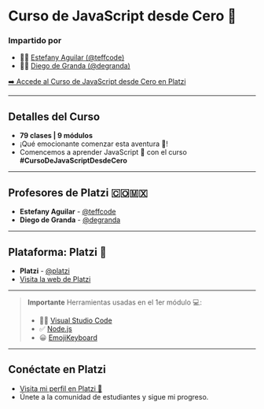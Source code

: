 # Curso de JavaScript desde Cero 💚
### Impartido por
- 👩‍💻 [Estefany Aguilar (@teffcode)](https://github.com/teffcode)
- 🧑‍💻 [Diego de Granda (@degranda)](https://github.com/degranda)

[➡️ Accede al Curso de JavaScript desde Cero en Platzi](https://platzi.com/cursos/javascript-fundamentos/)

---
## Detalles del Curso
- **79 clases | 9 módulos**
- ¡Qué emocionante comenzar esta aventura 🚀!
- Comencemos a aprender JavaScript 💛 con el curso **#CursoDeJavaScriptDesdeCero**

---

## Profesores de Platzi 🇨🇴🇲🇽
- **Estefany Aguilar** - [@teffcode](https://twitter.com/teffcode)
- **Diego de Granda** - [@degranda](https://twitter.com/degranda)

---

## Plataforma: Platzi 💚
- **Platzi** - [@platzi](https://twitter.com/platzi)
- [Visita la web de Platzi](https://platzi.com/new-home/)

---

> **Importante**
> Herramientas usadas en el 1er módulo 💻:
> - 👩‍💻 [Visual Studio Code](https://code.visualstudio.com/)
> - ✅ [Node.js](https://nodejs.org/en)
> - 😀 [EmojiKeyboard](https://emojikeyboard.top/)

---

## Conéctate en Platzi
- [Visita mi perfil en Platzi 💚](https://platzi.com/p/julianacastilloaraujo/)
- Únete a la comunidad de estudiantes y sigue mi progreso.

